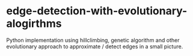 # edge-detection-with-evolutionary-alogirthms
Python implementation using hillclimbing, genetic algorithm and other evolutionary approach to approximate / detect edges in a small picture.
